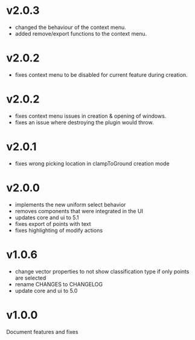# v2.0.3

- changed the behaviour of the context menu.
- added remove/export functions to the context menu.

# v2.0.2

- fixes context menu to be disabled for current feature during creation.

# v2.0.2

- fixes context menu issues in creation & opening of windows.
- fixes an issue where destroying the plugin would throw.

# v2.0.1

- fixes wrong picking location in clampToGround creation mode

# v2.0.0

- implements the new uniform select behavior
- removes components that were integrated in the UI
- updates core and ui to 5.1
- fixes export of points with text
- fixes highlighting of modify actions

# v1.0.6

- change vector properties to not show classification type if only points are selected
- rename CHANGES to CHANGELOG
- update core and ui to 5.0

# v1.0.0

Document features and fixes
